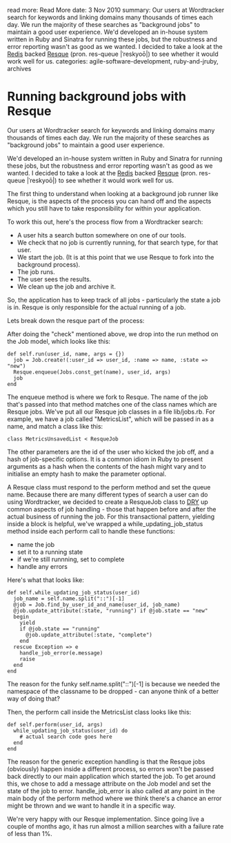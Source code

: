 read more: Read More
date: 3 Nov 2010
summary: Our users at Wordtracker search for keywords and linking domains many thousands of times each day. We run the majority of these searches as "background jobs" to maintain a good user experience. We'd developed an in-house system written in Ruby and Sinatra for running these jobs, but the robustness and error reporting wasn't as good as we wanted. I decided to take a look at the [Redis](http://github.com/antirez/redis) backed [Resque](http://github.com/defunkt/resque) (pron. res-queue |ˈreskyoō|) to see whether it would work well for us.
categories: agile-software-development, ruby-and-jruby, archives

# Running background jobs with Resque

Our users at Wordtracker search for keywords and linking domains many thousands of times each day. We run the majority of these searches as "background jobs" to maintain a good user experience.

We'd developed an in-house system written in Ruby and Sinatra for running these jobs, but the robustness and error reporting wasn't as good as we wanted. I decided to take a look at the [Redis](http://github.com/antirez/redis) backed [Resque](http://github.com/defunkt/resque) (pron. res-queue |ˈreskyoō|) to see whether it would work well for us.

The first thing to understand when looking at a background job runner like Resque, is the aspects of the process you can hand off and the aspects which you still have to take responsibility for within your application.

To work this out, here's the process flow from a Wordtracker search:

* A user hits a search button somewhere on one of our tools.
* We check that no job is currently running, for that search type, for that user.
* We start the job. (It is at this point that we use Resque to fork into the background process).
* The job runs.
* The user sees the results.
* We clean up the job and archive it.

So, the application has to keep track of all jobs - particularly the state a job is in. Resque is only responsible for the actual running of a job.

Lets break down the resque part of the process:

After doing the "check" mentioned above, we drop into the run method on the Job model, which looks like this:
  
    def self.run(user_id, name, args = {})
      job = Job.create!(:user_id => user_id, :name => name, :state => "new")
      Resque.enqueue(Jobs.const_get(name), user_id, args)
      job
    end
  
The enqueue method is where we fork to Resque. The name of the job that's passed into that method matches one of the class names which are Resque jobs. We've put all our Resque job classes in a file lib/jobs.rb. For example, we have a job called "MetricsList", which will be passed in as a name, and match a class like this: 
    
    class MetricsUnsavedList < ResqueJob
    
The other parameters are the id of the user who kicked the job off, and a hash of job-specific options. It is a common idiom in Ruby to present arguments as a hash when the contents of the hash might vary and to initialise an empty hash to make the parameter optional.

A Resque class must respond to the perform method and set the queue name. Because there are many different types of search a user can do using Wordtracker, we decided to create a ResqueJob class to [DRY](http://en.wikipedia.org/wiki/Don't_repeat_yourself) up common aspects of job handling - those that happen before and after the actual business of running the job. For this transactional pattern, yielding inside a block is helpful, we've wrapped a while_updating_job_status method inside each perform call to handle these functions:

* name the job
* set it to a running state
* if we're still runnning, set to complete
* handle any errors

Here's what that looks like:

    def self.while_updating_job_status(user_id)
      job_name = self.name.split("::")[-1]
      @job = Job.find_by_user_id_and_name(user_id, job_name)
      @job.update_attribute(:state, "running") if @job.state == "new"
      begin
        yield
        if @job.state == "running"
          @job.update_attribute(:state, "complete")
        end
      rescue Exception => e
        handle_job_error(e.message)
        raise
      end
    end
    
The reason for the funky self.name.split("::")[-1] is because we needed the namespace of the classname to be dropped - can anyone think of a better way of doing that?
    
Then, the perform call inside the MetricsList class looks like this:

    def self.perform(user_id, args)
      while_updating_job_status(user_id) do
        # actual search code goes here
      end
    end

The reason for the generic exception handling is that the Resque jobs (obviously) happen inside a different process, so errors won't be passed back directly to our main application which started the job. To get around this, we chose to add a message attribute on the Job model and set the state of the job to error. handle_job_error is also called at any point in the main body of the perform method where we think there's a chance an error might be thrown and we want to handle it in a specific way.

We're very happy with our Resque implementation. Since going live a couple of months ago, it has run almost a million searches with a failure rate of less than 1%.